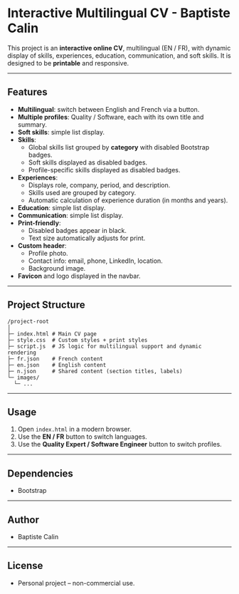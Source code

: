 # Interactive Multilingual CV - Baptiste Calin

This project is an **interactive online CV**, multilingual (EN / FR), with dynamic display of skills, experiences, education, communication, and soft skills. It is designed to be **printable** and responsive.

---

## Features

- **Multilingual**: switch between English and French via a button.
- **Multiple profiles**: Quality / Software, each with its own title and summary.
- **Soft skills**: simple list display.
- **Skills**:
  - Global skills list grouped by **category** with disabled Bootstrap badges.
  - Soft skills displayed as disabled badges.
  - Profile-specific skills displayed as disabled badges.
- **Experiences**:
  - Displays role, company, period, and description.
  - Skills used are grouped by category.
  - Automatic calculation of experience duration (in months and years).
- **Education**: simple list display.
- **Communication**: simple list display.
- **Print-friendly**:
  - Disabled badges appear in black.
  - Text size automatically adjusts for print.
- **Custom header**:
  - Profile photo.
  - Contact info: email, phone, LinkedIn, location.
  - Background image.
- **Favicon** and logo displayed in the navbar.

---

## Project Structure

```
/project-root
│
├─ index.html # Main CV page
├─ style.css  # Custom styles + print styles
├─ script.js  # JS logic for multilingual support and dynamic rendering
├─ fr.json    # French content
├─ en.json    # English content
├─ n.json     # Shared content (section titles, labels)
└─ images/
  └─ ...
```

---

## Usage

1. Open `index.html` in a modern browser.
2. Use the **EN / FR** button to switch languages.
3. Use the **Quality Expert / Software Engineer** button to switch profiles.

---

## Dependencies

- Bootstrap

---

## Author

- Baptiste Calin

---

## License

- Personal project – non-commercial use.
